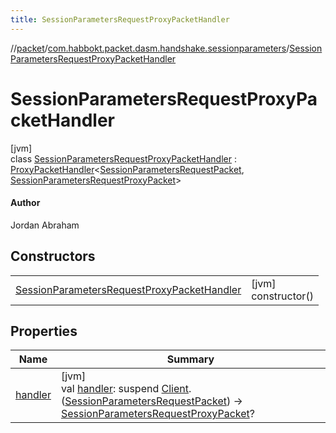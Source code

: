 ```yaml
---
title: SessionParametersRequestProxyPacketHandler
---
```

//[packet](../../../index.html)/[com.habbokt.packet.dasm.handshake.sessionparameters](../index.html)/[SessionParametersRequestProxyPacketHandler](index.html)



# SessionParametersRequestProxyPacketHandler



[jvm]\
class [SessionParametersRequestProxyPacketHandler](index.html) : [ProxyPacketHandler](../../../../api/api/com.habbokt.api.packet/-proxy-packet-handler/index.html)&lt;[SessionParametersRequestPacket](../-session-parameters-request-packet/index.html), [SessionParametersRequestProxyPacket](../-session-parameters-request-proxy-packet/index.html)&gt; 

#### Author



Jordan Abraham



## Constructors


| | |
|---|---|
| [SessionParametersRequestProxyPacketHandler](-session-parameters-request-proxy-packet-handler.html) | [jvm]<br>constructor() |


## Properties


| Name | Summary |
|---|---|
| [handler](../../com.habbokt.packet.dasm.room.roomdirectory/-room-directory-proxy-packet-handler/index.html#981137687%2FProperties%2F-1665284158) | [jvm]<br>val [handler](../../com.habbokt.packet.dasm.room.roomdirectory/-room-directory-proxy-packet-handler/index.html#981137687%2FProperties%2F-1665284158): suspend [Client](../../../../api/api/com.habbokt.api.client/-client/index.html).([SessionParametersRequestPacket](../-session-parameters-request-packet/index.html)) -&gt; [SessionParametersRequestProxyPacket](../-session-parameters-request-proxy-packet/index.html)? |

